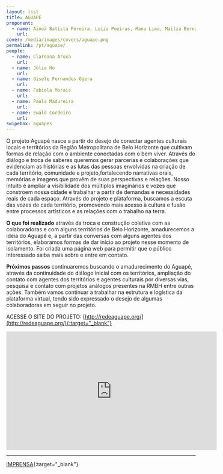 ```yaml
---
layout: list
title: AGUAPÉ
proponent:
  - name: Ainoã Batista Pereira, Luiza Poeiras, Manu Lima, Mailza Bernard / Belo Horizonte, MG.
    url: 
cover: /media/images/covers/aguape.png
permalink: /pt/aguape/
people:
  - name: Clareana Aroxa
    url: 
  - name: Júlia Ho
    url: 
  - name: Gisele Fernandes Ogera
    url: 
  - name: Fabiola Morais
    url: 
  - name: Paula Madureira
    url: 
  - name: Ewald Cordeiro
    url: 
swipebox: aguapes
---
```



O projeto Aguapé nasce a partir do desejo de conectar agentes culturais locais e territórios da Região Metropolitana de Belo Horizonte que cultivam formas de relação com o ambiente conectadas com o bem viver. Através do diálogo e troca de saberes queremos gerar parcerias e colaborações que evidenciam as histórias e as lutas das pessoas envolvidas na criação de cada território, comunidade e 
projeto,fortalecendo narrativas orais, memórias e imagens que provêm de suas perspectivas e relações. Nosso intuito é ampliar a visibilidade dos múltiplos imaginários e vozes que constroem nossa cidade e trabalhar a partir de demandas e necessidades reais de cada espaço. 
Através do projeto e plataforma, buscamos a escuta das vozes de cada território, promovendo mais acesso à cultura e fusão entre processos artísticos e as relações com o trabalho na terra. 

**O que foi realizado** através da troca e construção coletiva com as colaboradoras e com alguns territórios de Belo Horizonte, amadurecemos a ideia do Aguapé e, a partir das conversas com alguns agentes dos territórios, elaboramos formas de dar início ao projeto nesse momento de isolamento. Foi criada uma página web para permitir que o público interessado saiba mais sobre e entre em contato.

**Próximos passos** continuaremos buscando o amadurecimento do Aguapé, através da continuidade do diálogo inicial com os territórios, ampliação do contato com agentes dos territórios e agentes culturais por diversas vias, pesquisa e contato com projetos análogos presentes na RMBH entre outras ações. Também vamos continuar a trabalhar na estrutura e logística da plataforma virtual, tendo sido expressado o desejo de algumas colaboradoras em seguir no projeto.


ACESSE O SITE DO PROJETO: [http://redeaguape.org/](http://redeaguape.org/){:target="_blank"}

<iframe width="560" height="315" src="https://youtu.be/HSQomzGJ9x0" frameborder="0" allow="accelerometer; autoplay; encrypted-media; gyroscope; picture-in-picture" allowfullscreen></iframe>
 
 
--- 

[IMPRENSA](/3ed/pt/imprensa/aguape){:target="_blank"}